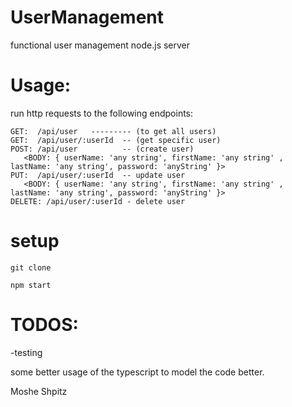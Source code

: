 # UserManagement
functional user management node.js server

# Usage:


run http requests to the following endpoints:

```
GET:  /api/user   --------- (to get all users)
GET:  /api/user/:userId  -- (get specific user)
POST: /api/user          -- (create user)   
   <BODY: { userName: 'any string', firstName: 'any string' , lastName: 'any string', password: 'anyString' }> 
PUT:  /api/user/:userId  -- update user
   <BODY: { userName: 'any string', firstName: 'any string' , lastName: 'any string', password: 'anyString' }> 
DELETE: /api/user/:userId - delete user
```
# setup

```
git clone

npm start
```

# TODOS: 

-testing

some better usage of the typescript to model the code better.

Moshe Shpitz 